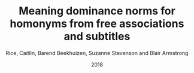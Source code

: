 ---
author: Rice, Caitlin, Barend Beekhuizen, Suzanne Stevenson and Blair Armstrong
date: 2018
title: Meaning dominance norms for homonyms from free associations and subtitles
category: journal
journal: Behavior Research Methods
pages: 1399--1425
---